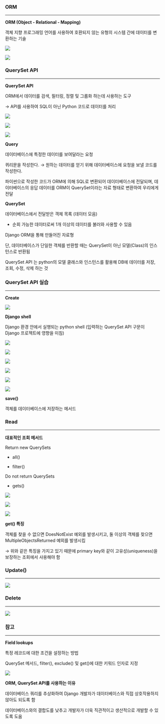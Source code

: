 ### **ORM**
---

**ORM (Object - Relational - Mapping)**

객체 지향 프로그래밍 언어를 사용하여 호환되지 않는 유형의 시스템 간에 데이터를 변환하는 기술

![](https://velog.velcdn.com/images/lurelight/post/27cf04bd-e502-45ff-b956-e7f9827fd765/image.png)

![](https://velog.velcdn.com/images/lurelight/post/9628f5db-7ad6-4703-a21c-7d8adaaef8c7/image.png)

### **QuerySet API**
---

**QuerySet API**

ORM에서 데이터를 검색, 필터링, 정렬 및 그룹화 하는데 사용하는 도구

→ API를 사용하여 SQL이 아닌 Python 코드로 데이터를 처리

![](https://velog.velcdn.com/images/lurelight/post/d4c70454-1b6a-4f4b-a11b-9d5a6af56fd7/image.png)

![](https://velog.velcdn.com/images/lurelight/post/ee2835ad-fc2d-4234-9077-18985e41e9ef/image.png)

![](https://velog.velcdn.com/images/lurelight/post/aec27179-7410-4b08-bfc7-3d458e6d78ce/image.png)

**Query**

데이터베이스에 특정한 데이터를 보여달라는 요청

퀴리문을 작성한다. → 원하는 데이터를 얻기 위해 데이터베이스에 요청을 보낼 코드를 작성한다.

파이썬으로 작성한 코드가 ORM에 의해 SQL로 변환되어 데이터베이스에 전달되며, 데이터베이스의 응답 데이터를 ORM이 QuerySet이라는 자료 형태로 변환하여 우리에게 전달

**QuerySet**

데이터베이스에서 전달받은 객체 목록 (데이터 모음)

- 순회 가능한 데이터로써 1개 이상의 데이터를 불러와 사용할 수 있음

Django ORM을 통해 만들어진 자료형

단, 데이터베이스가 단일한 객체를 반환할 때는 QuerySet이 아닌 모델(Class)의 인스턴스로 반환됨

QuerySet API 는 python의 모델 클래스와 인스턴스를 활용해 DB에 데이터를 저장, 조회, 수정, 삭제 하는 것

### **QuerySet API 실습**
---

**Create**

![](https://velog.velcdn.com/images/lurelight/post/72021ebf-a826-465e-a665-035f10d23280/image.png)

**Django shell**

Django 환경 안에서 실행되는 python shell (입력하는 QuerySet API 구문이 Django 프로젝트에 영향을 미침)

![](https://velog.velcdn.com/images/lurelight/post/13c8412b-6f9e-442e-a425-01688acc7b91/image.png)

![](https://velog.velcdn.com/images/lurelight/post/94284555-a5ca-4d6f-a443-2677947be01e/image.png)

![](https://velog.velcdn.com/images/lurelight/post/4eef280f-af1c-430d-8b03-1a791aebcf5a/image.png)

![](https://velog.velcdn.com/images/lurelight/post/f2195179-2d56-4cde-ab3c-bf842c184c0d/image.png)

![](https://velog.velcdn.com/images/lurelight/post/e4a85abd-1a78-4457-ba9e-8dfefc1777f8/image.png)

![](https://velog.velcdn.com/images/lurelight/post/addbce07-1da1-4af3-8ea2-fa1bdc87e944/image.png)

**save()**

객체를 데이터베이스에 저장하는 메서드

### **Read**
---

**대표적인 조회 메서드**

Return new QuerySets

- all()

- filter()

Do not return QuerySets

- gets()

![](https://velog.velcdn.com/images/lurelight/post/ee38f6dc-7614-4552-9e55-af20c175b8a3/image.png)

![](https://velog.velcdn.com/images/lurelight/post/7d39b1b8-7af2-4795-8946-93b6cc577368/image.png)

![](https://velog.velcdn.com/images/lurelight/post/a260a87a-e404-4813-8088-4da387e0636f/image.png)

**get() 특징**

객체를 찾을 수 없으면 DoesNotExist 예외를 발생시키고, 둘 이상의 객체를 찾으면 MultipleObjectsReturned 예외를 발생시킴

→ 위와 같은 특징을 가지고 있기 때문에 primary key와 같이 고유성(uniqueness)을 보장하는 조회에서 사용해야 함

### **Update()**
---

![](https://velog.velcdn.com/images/lurelight/post/b2544207-2b69-4cc6-b9aa-328dde7d0145/image.png)

### **Delete**
---

![](https://velog.velcdn.com/images/lurelight/post/5232a83f-82d5-4c90-b001-cd42e964ea13/image.png)

### **참고**
---

**Field lookups**

특정 레코드에 대한 조건을 설정하는 방법

QuerySet 메서드, filter(), exclude() 및 get()에 대한 키워드 인자로 지정

![](https://velog.velcdn.com/images/lurelight/post/63e6010d-1658-4052-b1e0-6ae22bb0ac1a/image.png)

**ORM, QuerySet API를 사용하는 이유**

데이터베이스 쿼리를 추상화하여 Django 개발자가 데이터베이스와 직접 상호작용하지 않아도 되도록 함

데이터베이스와의 결합도를 낮추고 개발자가 더욱 직관적이고 생산적으로 개발할 수 있도록 도움



